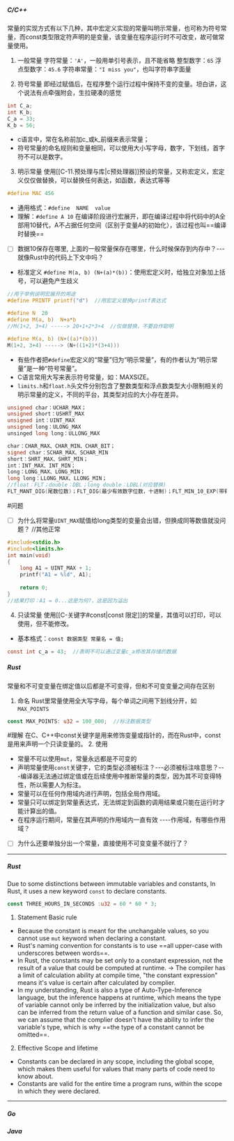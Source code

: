 ##### C/C++
常量的实现方式有以下几种，其中宏定义实现的常量叫明示常量，也可称为符号常量，而const类型限定符声明的是变量，该变量在程序运行时不可改变，故可做常量使用。
1. 一般常量
字符常量：`'A'`，一般用单引号表示，且不能省略
整型数字：`65`
浮点型数字：`45.6`
字符串常量：`"I miss you"`，也叫字符串字面量

2. 符号常量
即经过赋值后，在程序整个运行过程中保持不变的变量。坦白讲，这个说法有点牵强附会，生拉硬凑的感觉
```c
int C_a; 
int K_b; 
C_a = 33; 
K_b = 56;
```
- c语言中，常在名称前加c_或k_前缀来表示常量；
- 符号常量的命名规则和变量相同，可以使用大小写字母，数字，下划线，首字符不可以是数字。

3. 明示常量
使用[[C-11.预处理与库|c预处理器]]预设的常量，又称宏定义，宏定义仅仅做替换，可以替换任何表达，如函数，表达式等等
```c
#define MAC 456
```
- 通用格式：`#define  NAME  value`
- 理解：`#define A 10`
在编译阶段进行宏展开，即在编译过程中将代码中的A全部用10替代，A不占据任何空间（区别于变量A的初始化），该过程也叫==编译时替换==
- [ ] 数据10保存在哪里, 上面的一般常量保存在哪里，什么时候保存到内存中？---就像Rust中的代码上下文中吗？
- 标准定义
`#define M(a, b) (N+(a)*(b))`：使用宏定义时，给独立对象加上括号，可以避免产生歧义
```c
//用于举例说明宏展开的用途
#define PRINTF printf("d")  //用宏定义替换printf表达式

#define N  20
#define M(a, b)  N+a*b
//M(1+2, 3+4) -----> 20+1+2*3+4  //仅做替换，不要自作聪明

#define M(a, b) (N+((a)*(b)))
M(1+2, 3+4) -----> (N+((1+2)*(3+4)))
```
- 有些作者把`#define`宏定义的“常量”归为“明示常量”，有的作者认为“明示常量”是一种“符号常量”。
- C语言常用大写来表示符号常量，如：MAXSIZE。
- `limits.h`和`float.h`头文件分别包含了整数类型和浮点数类型大小限制相关的明示常量的定义，不同的平台，其类型对应的大小存在差异。
```c
unsigned char：UCHAR_MAX；
unsigned short：USHRT_MAX
unsigned int：UINT_MAX
unsigned long：ULONG_MAX
unsinged long long：ULLONG_MAX

char：CHAR_MAX、CHAR_MIN、CHAR_BIT；
signed char：SCHAR_MAX、SCHAR_MIN
short：SHRT_MAX、SHRT_MIN；
int：INT_MAX、INT_MIN；
long：LONG_MAX、LONG_MIN；
long long：LLONG_MAX、LLONG_MIN；
//float：FLT；double：DBL；long double：LDBL(对应替换)
FLT_MANT_DIG(尾数位数)；FLT_DIG(最少有效数字位数，十进制)；FLT_MIN_10_EXP(带有全部有效数字的float类型的最小负指数，以10为底)；FLT_MAX_10_EXP(float类型的最大正指数，以10为底)；FLT_MIN(保留全部精度的float类型的最小正数)；FLT_MAX(float类型的最大正数)；FLT_EPSILON(1.00和比1.00大的最小float类型值之间的差值) ^400cbf
```
#问题
- [ ] 为什么将常量`UINT_MAX`赋值给long类型的变量会出错，但换成同等数值就没问题？ //其他正常
```c
#include<stdio.h>
#include<limits.h>
int main(void)
{
    long A1 = UINT_MAX + 1;
    printf("A1 = %ld", A1);
    
    return 0;
}
//结果打印：A1 = 0...这是为何?，这是因为溢出
```

4. 只读常量
使用[[C-关键字#const|const 限定]]的常量，其值可以打印，可以使用，但不能修改。
- 基本格式：`const 数据类型 常量名 = 值;`
```c
const int c_a = 43;  //表明不可以通过变量c_a修改其存储的数据
```

##### Rust
常量和不可变变量在绑定值以后都是不可变得，但和不可变变量之间存在区别
1. 命名
Rust里常量使用全大写字母，每个单词之间用下划线分开，如`MAX_POINTS`
```Rust
const MAX_POINTS: u32 = 100_000;  //标注数据类型
```
#理解 
在C、C++中const关键字是用来修饰变量或指针的，而在Rust中，const是用来声明一个只读变量的。
2. 使用
- 常量不可以使用`mut`，常量永远都是不可变的
- 声明常量使用`const`关键字，它的类型必须被标注？---必须被标注啥意思？---编译器无法通过绑定值或在后续使用中推断常量的类型，因为其不可变得特性，所以需要人为标注。
- 常量可以在任何作用域内进行声明，包括全局作用域。
- 常量只可以绑定到常量表达式，无法绑定到函数的调用结果或只能在运行时才能计算出的值。
- 在程序运行期间，常量在其声明的作用域内一直有效 ----作用域，有哪些作用域？
- [ ] 为什么还要单独分出一个常量，直接使用不可变变量不就行了？

---
##### Rust
Due to some distinctions between immutable variables and constants, In Rust, it uses a new keyword `const` to declare constants. 
```Rust
const THREE_HOURS_IN_SECONDS :u32 = 60 * 60 * 3;
```
1. Statement Basic rule
- Because the constant is meant for the unchangable values, so you cannot use `mut` keyword when declaring a constant.
- Rust's naming convention for constants is to use ==all upper-case with underscores between words==.
- In Rust, the constants may be set only to a constant expression, not the result of a value that could be computed at runtime. -> The compiler has a limit of calculation ability at compile time, "the constant expression" means it's value is certain after calculated by complier.
- In my understanding, Rust is also a type of Auto-Type-Inference language, but the inference happens at runtime, which means the type of variable cannot only be inferred by the initialization value, but also can be inferred from the return value of a function and similar case. So, we can assume that the complier doesn't have the ability to infer the variable's type, which is why ==the type of a constant cannot be omitted==.

2. Effective Scope and lifetime
- Constants can be declared in any scope, including the global scope, which makes them useful for values that many parts of code need to know about.
- Constants are valid for the entire time a program runs, within the scope in which they were declared.


---
##### Go



##### Java




